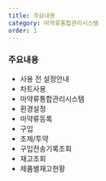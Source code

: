 ```yaml
---
title: 주요내용
category: 마약류통합관리시스템
order: 1
---
```


### 주요내용

* 사용 전 설정안내
* 차트사용
* 마약류통합관리시스템
* 환경설정
* 마약류등록
* 구입
* 조제/투약
* 구입전송기록조회
* 재고조회
* 제품별재고현황


